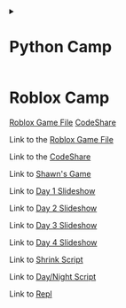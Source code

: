 
<details>
<summary><h1>Python Camp</h1></summary>
<a href="https://repl.it/@ShawnReardon/PythonCampPY">Repl Python 3</a>

<a href="https://codeshare.io/5R40oo">CodeShare</a>

<a href="https://repl.it/@ShawnReardon/VampirePizzaDirectory">Repl Pygame</a>

Link to the [Python 3 Repl](https://repl.it/@ShawnReardon/PythonCampPY)

Link to the [CodeShare](https://codeshare.io/5R40oo)

Link to [Vampire Game Repl ](https://repl.it/@ShawnReardon/VampirePizzaDirectory)

Link to [Vampire Slideshow ](https://docs.google.com/presentation/d/e/2PACX-1vQu6omYqIUe_eOli4P8P1e8eltbx66xMjEcRPI6zC4YG8b7fqrJffp_0MfQgrOAYw/pub?start=true&loop=false&delayms=60000)

Link to [Other Slideshow ](https://docs.google.com/presentation/d/e/2PACX-1vTqqsl_3sZCDxCyPjnRFgwr-HnLzVV0X9iujQJv7rYcvjydVkoGRxoUsnHCyp31ajEzAL9tCCOTFfxn/pub?start=true&loop=false&delayms=60000)
</details>







<h1>Roblox Camp</h1>
<a href="https://drive.google.com/file/d/1kwWCEo5MRjDH05u1cHCq4KZsX3gtPdlO/view?usp=sharing">Roblox Game File</a>
<a href="https://codeshare.io/5R40oo">CodeShare</a>

Link to the [Roblox Game File](https://drive.google.com/file/d/1kwWCEo5MRjDH05u1cHCq4KZsX3gtPdlO/view?usp=sharing)

Link to the [CodeShare](https://codeshare.io/5R40oo)

Link to [Shawn's Game ](https://www.roblox.com/games/5478445750/Stay-Charged)

Link to [Day 1 Slideshow ](https://docs.google.com/presentation/d/e/2PACX-1vTowheX9Jtswkif6fueE0m3d_NG8lLb6p3nsXyCp9LLkTpjUzZHbBPoItvrXgld2CT3_gOxKduft4z_/pub?start=false&loop=false&delayms=3000)

Link to [Day 2 Slideshow ](https://docs.google.com/presentation/d/e/2PACX-1vRRb--CJNLJyG-Svc3Gx3K-8WtRVb-GDbrhnHuQi6nptVmnYDFXXq3joNi74mepUVbhXBdHHtgjUAXJ/pub?start=false&loop=false&delayms=3000)

Link to [Day 3 Slideshow ](https://docs.google.com/presentation/d/e/2PACX-1vSjb1CuG1TQ_ykLUZtx__BOittCPepv9w3yR8KpeeM_U1Igy8cQr_-x2lcjaiRxkMei2tYTeciDkHJN/pub?start=false&loop=false&delayms=3000)

Link to [Day 4 Slideshow ](https://docs.google.com/presentation/d/e/2PACX-1vRIO-KQ4yQFUr3-nVsXbqJP0KQ0Kztyk0_YOyGNVq8x3NV4XdtS9VvCEfRiXlpfzo4i8mcl5wWpBeQh/pub?start=false&loop=false&delayms=3000)



Link to [Shrink Script](https://drive.google.com/file/d/1jp1mqbl_bO439JnOIH3s7T_skR7E2EYB/view?usp=sharing)

Link to [Day/Night Script](https://drive.google.com/file/d/1QpgOooyM7rXFxGRyUY_hDv0c5Vd94rve/view?usp=sharing)


Link to [Repl](https://repl.it/@ShawnReardon/RobloxCamp)



